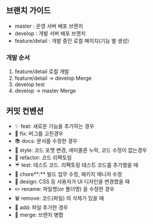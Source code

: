 ## 브랜치 가이드

- master : 운영 서버 배포 브랜치
- develop : 개발 서버 배포 브랜치
- feature/detail : 개발 중인 로컬 페이지(기능 별 생성)

### 개발 순서

1. feature/detail 로컬 개발
2. feature/detail → develop Merge
3. develop test
4. develop → master Merge

## 커밋 컨벤션

- ✨ feat: 새로운 기능을 추가하는 경우
- 🐞 fix: 버그를 고친경우
- 📚 docs: 문서를 수정한 경우
- 📝 style: 코드 포맷 변경, 세미콜론 누락, 코드 수정이 없는경우
- 🔨 refactor: 코드 리펙토링
- ☔ test: 테스트 코드. 리펙토링 테스트 코드를 추가했을 때
- **🧹** chore**:** 빌드 업무 수정, 패키지 매니저 수정
- 💄 design: CSS 등 사용자가 UI 디자인을 변경했을 때
- ✏️ rename: 파일명(or 폴더명) 을 수정한 경우
- 🗑️ remove: 코드(파일) 의 삭제가 있을 때
- 🌱 add: 파일 추가한 경우
- 🔀 merge: 브랜치 병합
